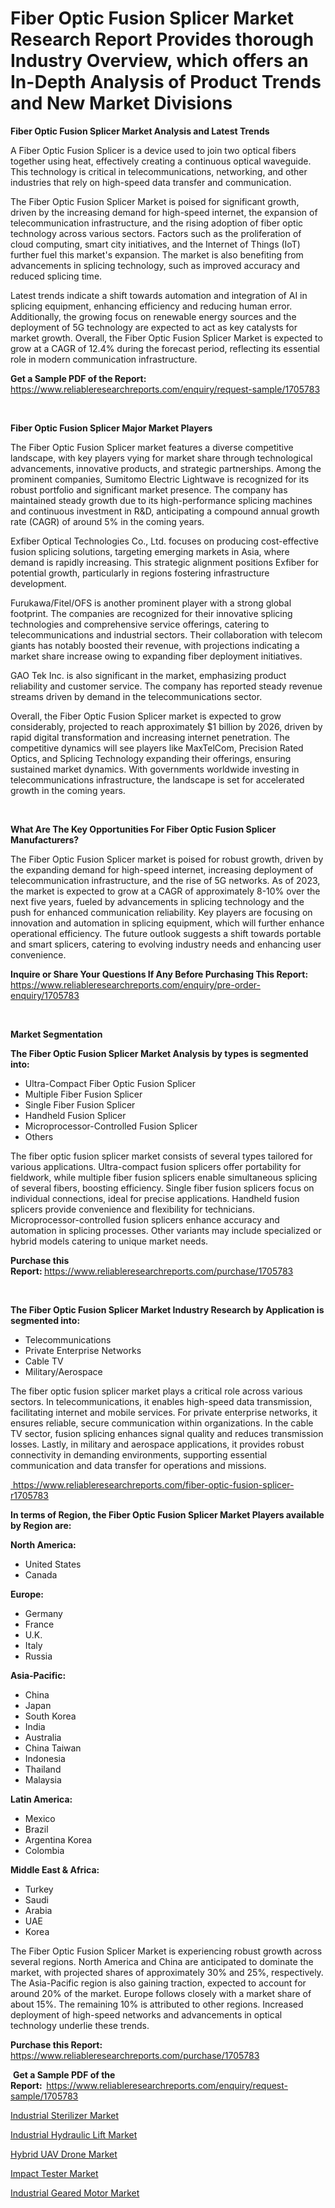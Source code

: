 <p><h1>Fiber Optic Fusion Splicer Market Research Report Provides thorough Industry Overview, which offers an In-Depth Analysis of Product Trends and New Market Divisions</h1></p><p><strong>Fiber Optic Fusion Splicer Market Analysis and Latest Trends</strong></p>
<p><p>A Fiber Optic Fusion Splicer is a device used to join two optical fibers together using heat, effectively creating a continuous optical waveguide. This technology is critical in telecommunications, networking, and other industries that rely on high-speed data transfer and communication.</p><p>The Fiber Optic Fusion Splicer Market is poised for significant growth, driven by the increasing demand for high-speed internet, the expansion of telecommunication infrastructure, and the rising adoption of fiber optic technology across various sectors. Factors such as the proliferation of cloud computing, smart city initiatives, and the Internet of Things (IoT) further fuel this market's expansion. The market is also benefiting from advancements in splicing technology, such as improved accuracy and reduced splicing time.</p><p>Latest trends indicate a shift towards automation and integration of AI in splicing equipment, enhancing efficiency and reducing human error. Additionally, the growing focus on renewable energy sources and the deployment of 5G technology are expected to act as key catalysts for market growth. Overall, the Fiber Optic Fusion Splicer Market is expected to grow at a CAGR of 12.4% during the forecast period, reflecting its essential role in modern communication infrastructure.</p></p>
<p><strong>Get a Sample PDF of the Report:&nbsp;</strong> <a href="https://www.reliableresearchreports.com/enquiry/request-sample/1705783?utm_campaign=102&utm_medium=2&utm_source=Github&utm_content=ia&utm_term=17022025&utm_id=fiber-optic-fusion-splicer">https://www.reliableresearchreports.com/enquiry/request-sample/1705783</a></p>
<p>&nbsp;</p>
<p><strong>Fiber Optic Fusion Splicer Major Market Players</strong></p>
<p><p>The Fiber Optic Fusion Splicer market features a diverse competitive landscape, with key players vying for market share through technological advancements, innovative products, and strategic partnerships. Among the prominent companies, Sumitomo Electric Lightwave is recognized for its robust portfolio and significant market presence. The company has maintained steady growth due to its high-performance splicing machines and continuous investment in R&D, anticipating a compound annual growth rate (CAGR) of around 5% in the coming years.</p><p>Exfiber Optical Technologies Co., Ltd. focuses on producing cost-effective fusion splicing solutions, targeting emerging markets in Asia, where demand is rapidly increasing. This strategic alignment positions Exfiber for potential growth, particularly in regions fostering infrastructure development.</p><p>Furukawa/Fitel/OFS is another prominent player with a strong global footprint. The companies are recognized for their innovative splicing technologies and comprehensive service offerings, catering to telecommunications and industrial sectors. Their collaboration with telecom giants has notably boosted their revenue, with projections indicating a market share increase owing to expanding fiber deployment initiatives.</p><p>GAO Tek Inc. is also significant in the market, emphasizing product reliability and customer service. The company has reported steady revenue streams driven by demand in the telecommunications sector.</p><p>Overall, the Fiber Optic Fusion Splicer market is expected to grow considerably, projected to reach approximately $1 billion by 2026, driven by rapid digital transformation and increasing internet penetration. The competitive dynamics will see players like MaxTelCom, Precision Rated Optics, and Splicing Technology expanding their offerings, ensuring sustained market dynamics. With governments worldwide investing in telecommunications infrastructure, the landscape is set for accelerated growth in the coming years.</p></p>
<p>&nbsp;</p>
<p><strong>What Are The Key Opportunities For Fiber Optic Fusion Splicer Manufacturers?</strong></p>
<p><p>The Fiber Optic Fusion Splicer market is poised for robust growth, driven by the expanding demand for high-speed internet, increasing deployment of telecommunication infrastructure, and the rise of 5G networks. As of 2023, the market is expected to grow at a CAGR of approximately 8-10% over the next five years, fueled by advancements in splicing technology and the push for enhanced communication reliability. Key players are focusing on innovation and automation in splicing equipment, which will further enhance operational efficiency. The future outlook suggests a shift towards portable and smart splicers, catering to evolving industry needs and enhancing user convenience.</p></p>
<p><strong>Inquire or Share Your Questions If Any Before Purchasing This Report:</strong> <a href="https://www.reliableresearchreports.com/enquiry/pre-order-enquiry/1705783?utm_campaign=102&utm_medium=2&utm_source=Github&utm_content=ia&utm_term=17022025&utm_id=fiber-optic-fusion-splicer">https://www.reliableresearchreports.com/enquiry/pre-order-enquiry/1705783</a></p>
<p>&nbsp;</p>
<p><strong>Market Segmentation</strong></p>
<p><strong>The Fiber Optic Fusion Splicer Market Analysis by types is segmented into:</strong></p>
<p><ul><li>Ultra-Compact Fiber Optic Fusion Splicer</li><li>Multiple Fiber Fusion Splicer</li><li>Single Fiber Fusion Splicer</li><li>Handheld Fusion Splicer</li><li>Microprocessor-Controlled Fusion Splicer</li><li>Others</li></ul></p>
<p><p>The fiber optic fusion splicer market consists of several types tailored for various applications. Ultra-compact fusion splicers offer portability for fieldwork, while multiple fiber fusion splicers enable simultaneous splicing of several fibers, boosting efficiency. Single fiber fusion splicers focus on individual connections, ideal for precise applications. Handheld fusion splicers provide convenience and flexibility for technicians. Microprocessor-controlled fusion splicers enhance accuracy and automation in splicing processes. Other variants may include specialized or hybrid models catering to unique market needs.</p></p>
<p><strong>Purchase this Report:&nbsp;</strong><a href="https://www.reliableresearchreports.com/purchase/1705783?utm_campaign=102&utm_medium=2&utm_source=Github&utm_content=ia&utm_term=17022025&utm_id=fiber-optic-fusion-splicer">https://www.reliableresearchreports.com/purchase/1705783</a></p>
<p>&nbsp;</p>
<p><strong>The Fiber Optic Fusion Splicer Market Industry Research by Application is segmented into:</strong></p>
<p><ul><li>Telecommunications</li><li>Private Enterprise Networks</li><li>Cable TV</li><li>Military/Aerospace</li></ul></p>
<p><p>The fiber optic fusion splicer market plays a critical role across various sectors. In telecommunications, it enables high-speed data transmission, facilitating internet and mobile services. For private enterprise networks, it ensures reliable, secure communication within organizations. In the cable TV sector, fusion splicing enhances signal quality and reduces transmission losses. Lastly, in military and aerospace applications, it provides robust connectivity in demanding environments, supporting essential communication and data transfer for operations and missions.</p></p>
<p><a href="https://www.reliableresearchreports.com/fiber-optic-fusion-splicer-r1705783?utm_campaign=102&utm_medium=2&utm_source=Github&utm_content=ia&utm_term=17022025&utm_id=fiber-optic-fusion-splicer">&nbsp;https://www.reliableresearchreports.com/fiber-optic-fusion-splicer-r1705783</a></p>
<p><strong>In terms of Region, the Fiber Optic Fusion Splicer Market Players available by Region are:</strong></p>
<p>
    <p> <strong> North America: </strong>
        <ul>
            <li>United States</li>
            <li>Canada</li>
        </ul>
        </p> 
    <p> <strong> Europe: </strong>
        <ul>
            <li>Germany</li>
            <li>France</li>
            <li>U.K.</li>
            <li>Italy</li>
            <li>Russia</li>
        </ul>
        </p> 
    <p> <strong> Asia-Pacific: </strong>
        <ul>
            <li>China</li>
            <li>Japan</li>
            <li>South Korea</li>
            <li>India</li>
            <li>Australia</li>
            <li>China Taiwan</li>
            <li>Indonesia</li>
            <li>Thailand</li>
            <li>Malaysia</li>
        </ul>
        </p> 
    <p> <strong> Latin America: </strong>
        <ul>
            <li>Mexico</li>
            <li>Brazil</li>
            <li>Argentina Korea</li>
            <li>Colombia</li>
        </ul>
        </p> 
    <p> <strong> Middle East & Africa: </strong>
        <ul>
            <li>Turkey</li>
            <li>Saudi</li>
            <li>Arabia</li>
            <li>UAE</li>
            <li>Korea</li>
        </ul>
    </p>
    </p>
<p><p>The Fiber Optic Fusion Splicer Market is experiencing robust growth across several regions. North America and China are anticipated to dominate the market, with projected shares of approximately 30% and 25%, respectively. The Asia-Pacific region is also gaining traction, expected to account for around 20% of the market. Europe follows closely with a market share of about 15%. The remaining 10% is attributed to other regions. Increased deployment of high-speed networks and advancements in optical technology underlie these trends.</p></p>
<p><strong>Purchase this Report: </strong><a href="https://www.reliableresearchreports.com/purchase/1705783?utm_campaign=102&utm_medium=2&utm_source=Github&utm_content=ia&utm_term=17022025&utm_id=fiber-optic-fusion-splicer">https://www.reliableresearchreports.com/purchase/1705783</a></p>
<p>&nbsp;<strong>Get a Sample PDF of the Report:&nbsp;&nbsp;</strong><a href="https://www.reliableresearchreports.com/enquiry/request-sample/1705783?utm_campaign=102&utm_medium=2&utm_source=Github&utm_content=ia&utm_term=17022025&utm_id=fiber-optic-fusion-splicer">https://www.reliableresearchreports.com/enquiry/request-sample/1705783</a></p>
<p><strong></strong></p>
<p><p><a href="https://github.com/gethunsides/Market-Research-Report-List-1/blob/main/industrial-sterilizer-market.md?utm_campaign=102&utm_medium=2&utm_source=Github&utm_content=ia&utm_term=17022025&utm_id=fiber-optic-fusion-splicer">Industrial Sterilizer Market</a></p><p><a href="https://github.com/borgomornar/Market-Research-Report-List-1/blob/main/industrial-hydraulic-lift-market.md?utm_campaign=102&utm_medium=2&utm_source=Github&utm_content=ia&utm_term=17022025&utm_id=fiber-optic-fusion-splicer">Industrial Hydraulic Lift Market</a></p><p><a href="https://github.com/dbichayison/Market-Research-Report-List-1/blob/main/hybrid-uav-drone-market.md?utm_campaign=102&utm_medium=2&utm_source=Github&utm_content=ia&utm_term=17022025&utm_id=fiber-optic-fusion-splicer">Hybrid UAV Drone Market</a></p><p><a href="https://github.com/tumacaakesha78/Market-Research-Report-List-1/blob/main/impact-tester-market.md?utm_campaign=102&utm_medium=2&utm_source=Github&utm_content=ia&utm_term=17022025&utm_id=fiber-optic-fusion-splicer">Impact Tester Market</a></p><p><a href="https://github.com/simurmarzoa/Market-Research-Report-List-1/blob/main/industrial-geared-motor-market.md?utm_campaign=102&utm_medium=2&utm_source=Github&utm_content=ia&utm_term=17022025&utm_id=fiber-optic-fusion-splicer">Industrial Geared Motor Market</a></p></p>